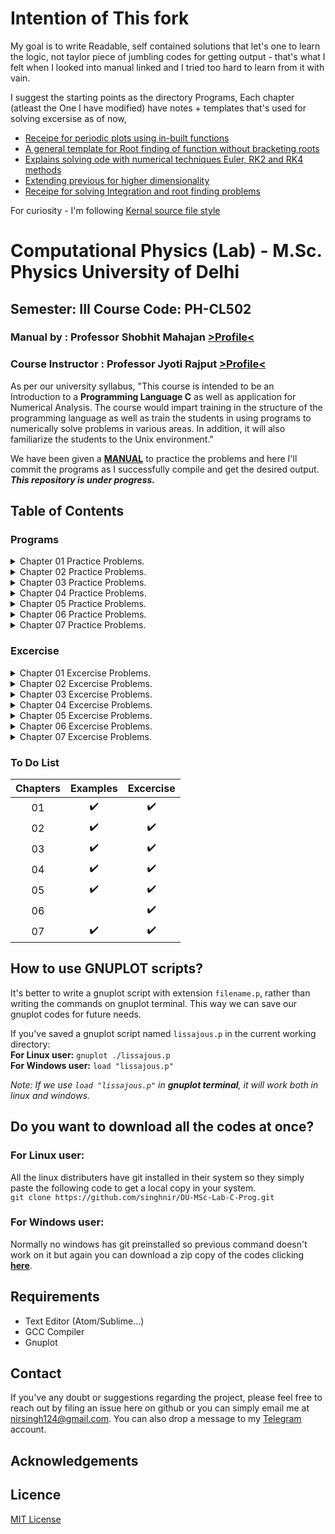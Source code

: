 # Intention of This fork

My goal is to write  Readable, self contained solutions that let's one to learn the logic, not taylor piece of jumbling codes for getting output - that's what
I felt when I looked into manual linked and I tried too hard to learn from it with vain. 

I suggest the starting points as the directory Programs, Each chapter (atleast the One I have modified) have notes + templates that's used for solving excersise
as of now,

<ul>
<li><a href="Programs/CH02/README.txt"> Receipe for periodic plots using in-built functions</a></li>
<li><a href="Excercise/CH04/problem_1/prob1.c"> A general template for Root finding of function without bracketing roots</a></li>
<li><a href="Programs/CH05/problem_1/prob1.c"> Explains solving ode with numerical techniques Euler, RK2 and RK4 methods</a></li>
<li><a href="Programs/CH05/problem_2/prob2.c"> Extending previous for higher dimensionality </a></li>
<li><a href="Programs/CH06/notes.txt"> Receipe for solving Integration and root finding problems </a></li>

</ul>




For curiosity - I'm following [Kernal source file style](https://man.openbsd.org/style.9)

# Computational Physics (Lab) - M.Sc. Physics University of Delhi

## Semester: III Course Code: PH-CL502

### Manual by : Professor Shobhit Mahajan [>Profile<](http://people.du.ac.in/~sm/)
### Course Instructor : Professor Jyoti Rajput [>Profile<](http://du.ac.in/du/uploads/Faculty%20Profiles/Physics/Physics_Jyoti_Rajput.pdf)
As per our university syllabus, "This course is intended to be an Introduction to a **Programming Language C** as well as application for Numerical Analysis. The course would impart training in the structure of the programming language as well as train the students in using programs to numerically solve problems in various areas. In addition, it will also familiarize the students to the Unix environment."

We have been given a **[MANUAL](https://drive.google.com/file/d/10ZzmHsvMVDVspZUY6VBRm5HezVoqkNAQ/view?usp=sharing)** to practice the problems and here I'll commit the programs as I successfully compile and get the desired output.<br>
***This repository is under progress.***
## Table of Contents
### Programs

<details>
<summary>Chapter 01 Practice Problems.</summary>
<ul>
<li><a href="Programs/CH01/First.c">1. My First C Programme.</a></li>
<li><a href="Programs/CH01/sinx.c">2. Evaluating trigonometric function sin(x).</a></li>
<li><a href="Programs/CH01/sinxtab.c">3.1. Tabulates values of sin(x) using for loop.</a></li>
<li><a href="Programs/CH01/sinxtab-loops.c">3.2. Tabulates values of sin(x) using all the three loops.</a></li>
<li><a href="Programs/CH01/functionx.c">4.1 Evaluating a function having one variable.</a></li>
<li><a href="Programs/CH01/functionxn.c">4.2 Evaluating a function having two variable.</a></li>
<li><a href="Programs/CH01/storetxt.c">5. Evaluating a function and storing the results.</a></li>
<li><a href="Programs/CH01/palindrome.c">6. To cheack whether a given number is a Palindrome number.</a></li>
<li><a href="Programs/CH01/leapyear.c">7. To cheack whether a given year is a leap year.</a></li>
<li><a href="Programs/CH01/hcf.c">8.1. To find the HCF or GCD of two numbers using the defination.</a></li>
<li><a href="Programs/CH01/hcfrecur.c">8.2. To find the HCF or GCD of two numbers using the recursion.</a></li>
<li><a href="Programs/CH01/prime.c">9.1. Program to generate prime numbers upto n.</a></li>
<li><a href="Programs/CH01/primerange.c">9.2. Program to generate prime numbers in given range.</a></li>
</ul>
</details>

<details>
<summary>Chapter 02 Practice Problems.</summary>
<ul>
<li><a href="Programs/CH02/sinx.p">1.1. Plot of trigonometric function sin(x).</a></li>
<li><a href="Programs/CH02/function.p">1.2. Plot of Example 1.4 function</a></li>
<li><a href="Programs/CH02/sq-cube.p">2.1. Plot from datasheet "sq-cube.txt".</a></li>
<li><a href="Programs/CH02/gmcounter.p">2.2. Plot of GM counter counting Statics "gmcounter.txt".</a></li>
<li><a href="Programs/CH02/epsfile.p">3.1. Saving the plot in eps filetype.</a></li>
<li><a href="Programs/CH02/pngfile.p">3.4. Saving the plot in png filetype.</a></li>
<li><a href="Programs/CH02/periodic.c">4.1. Generating the datasheet for given step function.</a></li>
<li><a href="Programs/CH02/periodic.p">4.2. Plotting the datasheet "periodic.txt" of square wave.</a></li>
</ul>
</details>

<details>
<summary>Chapter 03 Practice Problems.</summary>
<ul>
<li><a href="Programs/CH03/problem_1/">Example 01 : Exponential series</a></li>
<li><a href="Programs/CH03/problem_2/">Example 02 : Sine series</a></li>
<li><a href="Programs/CH03/problem_3/">Example 03 : Cosine series</a></li>
</ul>
</details>

<details>
<summary>Chapter 04 Practice Problems.</summary>
<ul>
<li><a href="Programs/CH04/problem_1/">Example 01 : Bisection Method</a></li>
<li><a href="Programs/CH04/problem_2/">Example 02 : Secant Method</a></li>
<li><a href="Programs/CH04/problem_3/">Example 03 : Newton-Raphson Method</a></li>
</ul>
</details>

<details>
<summary>Chapter 05 Practice Problems.</summary>
<ul>
<li><a href="Programs/CH05/problem_1/">Example 01 : Euler, RK2 and RK4 methods</a></li>
<li><a href="Programs/CH05/problem_2/">Example 02 : 2nd order differential system</a></li>
</ul>
</details>

<details>
<summary>Chapter 06 Practice Problems.</summary>
<ul>

</ul>
</details>

<details>
<summary>Chapter 07 Practice Problems.</summary>
<ul>
<li><a href="Programs/CH07/fibonacci.c">Example 01 : Generating the first 10 Fibonacci numbers</a></li>
<li><a href="Programs/CH07/matrix.c">Example 02 : To print and add 2x3 matrices</a></li>
<li><a href="Programs/CH07/matalloc.c">Example 03 : Using matalloc function</a></li>
</ul>
</details>

### Excercise
<details>
<summary>Chapter 01 Excercise Problems.</summary>
<ul>
<li><a href="Excercise/CH01/trigtable.c">1. Table of the trigonometric functions sin(x), cos(x) and tan(x).</a></li>
<li><a href="Excercise/CH01/absfun.c">2. Make a table of the function f(x,y).</a></li>
<li><a href="Excercise/CH01/pythagorean.c">3. Program to find Pythagorean numbers less than 100.</a></li>
<li><a href="Excercise/CH01/harshad.c">4. Program to find Harshad numbers between 50 and 70 both inclusive.</a></li>
<li><a href="Excercise/CH01/fibonacci1.c">5.1. Program to generate Fibonacci numbers till 200.</a></li>
<li><a href="Excercise/CH01/fibonacci2.c">5.2. Program to generate Fibonacci numbers till any integer.</a></li>
<li><a href="Excercise/CH01/factorial.c">6. Program to calculate the factorial of a given integer.</a></li>
<li><a href="Excercise/CH01/PermuCombi.c">7. Program which calculates <sup>n</sup>C<sub>r</sub> and <sup>n</sup>P<sub>r</sub> for given values of n and r.</a></li>
<li><a href="Excercise/CH01/determinant.c">8. Program to determine the roots of a quadratic equation.</a></li>
</ul>
</details>

<details>
<summary>Chapter 02 Excercise Problems.</summary>
<ul>
<li><a href="Excercise/CH02/problem_1/c_prog_based/">Problem 01 : C program based</a></li>
<li><a href="Excercise/CH02/problem_1/">Problem 01 : Gnuplot script based</a></li>
<li><a href="Excercise/CH02/problem_2/">Problem 02 : Lissajous Figures</a></li>
<li><a href="Excercise/CH02/problem_3/">Problem 03 : Triangular wave function</a></li>
<li><a href="Excercise/CH02/problem_4/">Problem 04 : Orbital wave functions</a></li>
<li><a href="Excercise/CH02/problem_5/">Problem 05 : Bessel functions</a></li>
</ul>
</details>

<details>
<summary>Chapter 03 Excercise Problems.</summary>
<ul>
<li><a href="Excercise/CH03/problem_1/">Problem 01 : Simple series</a></li>
<li><a href="Excercise/CH03/problem_2/">Problem 02 : Cosine series</a></li>
<li><a href="Excercise/CH03/problem_3/">Problem 03 : Bessel series</a></li>
<li><a href="Excercise/CH03/problem_4/">Problem 04 : Series F(z)</a></li>
<li><a href="Excercise/CH03/problem_5/">Problem 05 : Series f(z,n)</a></li>
<li><a href="Excercise/CH03/problem_6/">Problem 06 : Series f(z)</a></li>
</ul>
</details>

<details>
<summary>Chapter 04 Excercise Problems.</summary>
<ul>
<li><a href="Excercise/CH04/problem_1/">Problem 01 : Simple polynomial</a></li>
<li><a href="Excercise/CH04/problem_2/">Problem 02 : Bessel function J0(x)</a></li>
<li><a href="Excercise/CH04/problem_3/">Problem 03 : Tricky function f(x,y)</a></li>
<li><a href="Excercise/CH04/problem_4/">Problem 04 : Kepler's orbit</a></li>
<li><a href="Excercise/CH04/problem_5/">Problem 05 : Chebyshev polynomial U4(x)</a></li>
</ul>
</details>

<details>
<summary>Chapter 05 Excercise Problems.</summary>
<ul>
<li><a href="Excercise/CH05/problem_1/">Problem 01 : Simple ODE</a></li>
<li><a href="Excercise/CH05/problem_2/">Problem 02 : Motion of simple pendulam</a></li>
<li><a href="Excercise/CH05/problem_3/">Problem 03 : Prey-Predator system</a></li>
<li><a href="Excercise/CH05/problem_4/">Problem 04 : Tricky differential equation</a></li>
<li><a href="Excercise/CH05/problem_5/">Problem 05 : Lorenz equations</a></li>
<li><a href="Excercise/CH05/problem_6/">Problem 06 : Bifurcation diagram</a></li>
</ul>
</details>

<details>
<summary>Chapter 06 Excercise Problems.</summary>
<ul>
<li><a href="Excercise/CH06/chapter-6-excercise-sol-all-in-one.pdf/">ALL IN ONE (PDF)</a></li>
<li><a href="Excercise/CH06/prob1.c">Problem 01 : Using trapezoidal and simpson</a></li>
<li><a href="Excercise/CH06/prob2.c/">Problem 02 : Time period of a pendulum</a></li>
<li><a href="Excercise/CH06/prob3.c/">Problem 03 : Particle moving under central force</a></li>
<li><a href="Excercise/CH06/prob4.c/">Problem 04 : Root of the function F(x)</a></li>
<li><a href="Excercise/CH06/prob5.c/">Problem 05 : Bessel function J0</a></li>
<li><a href="Excercise/CH06/prob6.c/">Problem 06 : Bessel function J2</a></li>
</ul>
</details>

<details>
<summary>Chapter 07 Excercise Problems.</summary>
<ul>
<li><a href="Excercise/CH07/prob1.c">Problem 01 : Creating functions for matrix operations</a></li>
<li><a href="Excercise/CH07/prob2.c">Problem 02 : Finding the commutator</a></li>
</ul>
</details>

### To Do List

|Chapters|Examples|Excercise|
|:-:|:-:|:-:|
|01|:heavy_check_mark:|:heavy_check_mark:|
|02|:heavy_check_mark:|:heavy_check_mark:|
|03|:heavy_check_mark:|:heavy_check_mark:|
|04|:heavy_check_mark:|:heavy_check_mark:|
|05|:heavy_check_mark:|:heavy_check_mark:|
|06|          |:heavy_check_mark:|
|07|:heavy_check_mark:|:heavy_check_mark:|

## How to use GNUPLOT scripts?
It's better to write a gnuplot script with extension `filename.p`, rather than writing the commands on gnuplot terminal. This way we can save our gnuplot codes for future needs.<br/>

If you've saved a gnuplot script named `lissajous.p` in the current working directory:<br/>
**For Linux user:** `gnuplot ./lissajous.p`<br/>
**For Windows user:** `load "lissajous.p"`<br/>

*Note: If we use `load "lissajous.p"` in **gnuplot terminal**, it will work both in linux and windows.*

## Do you want to download all the codes at once?
### For Linux user:
All the linux distributers have git installed in their system so they simply paste the following code to get a local copy in your system.<br/>
`git clone https://github.com/singhnir/DU-MSc-Lab-C-Prog.git`
### For Windows user:
Normally no windows has git preinstalled so previous command doesn't work on it but again you can download a zip copy of the codes clicking [**here**](https://github.com/singhnir/DU-MSc-Lab-C-Prog/archive/master.zip).

## Requirements
* Text Editor (Atom/Sublime...)
* GCC Compiler
* Gnuplot

## Contact
If you've any doubt or suggestions regarding the project, please feel free to reach out by filing an issue here on github or you can simply email me at [nirsingh124@gmail.com](mailto:nirsingh124@gmail.com). You can also drop a message to my [Telegram](https://t.me/singhnirmal) account.

## Acknowledgements

## Licence
[MIT License](https://github.com/singhnir/DU-MSc-Lab-C-Prog/blob/master/LICENSE)
